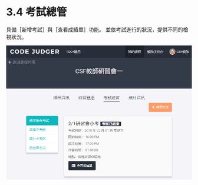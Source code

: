# 3.4 考試總管

具備［新增考試］與［查看成績單］功能。 並依考試進行的狀況，提供不同的檢視狀況。

![考試總管](../.gitbook/assets/cjmd03-ke-cheng-03-kao-shi-zong-guan-00.png)

